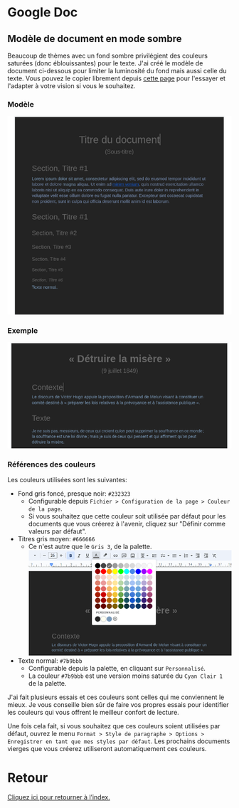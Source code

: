 # Google Doc

## Modèle de document en mode sombre
Beaucoup de thèmes avec un fond sombre privilégient des couleurs saturées (donc éblouissantes) pour le texte. J'ai créé le modèle de document ci-dessous pour limiter la luminosité du fond mais aussi celle du texte. Vous pouvez le copier librement depuis [cette page](https://docs.google.com/document/d/1p7zmmEuRnwjPx2q9UjMgHolxJdEXOa-jvPR0P1smqZA/edit?usp=sharing) pour l'essayer et l'adapter à votre vision si vous le souhaitez.

### Modèle
[![Modèle Google Doc](img/gdoc-template-sombre.png)](https://docs.google.com/document/d/1p7zmmEuRnwjPx2q9UjMgHolxJdEXOa-jvPR0P1smqZA/edit?usp=sharing)

### Exemple
![Discours de Victor Hugo en mode sombre](img/hugo-doc-sombre.png)

### Références des couleurs
Les couleurs utilisées sont les suivantes:
* Fond gris foncé, presque noir: `#232323`
  * Configurable depuis `Fichier > Configuration de la page > Couleur de la page`.
  * Si vous souhaitez que cette couleur soit utilisée par défaut pour les documents que vous créerez à l'avenir, cliquez sur "Définir comme valeurs par défaut".
* Titres gris moyen: `#666666`
  * Ce n'est autre que le `Gris 3`, de la palette.
![Palette Google Doc](img/gdoc-palette.png)
* Texte normal: `#7b9bbb`
  * Configurable depuis la palette, en cliquant sur `Personnalisé`.
  * La couleur `#7b9bbb` est une version moins saturée du `Cyan Clair 1` de la palette.

J'ai fait plusieurs essais et ces couleurs sont celles qui me conviennent le mieux. Je vous conseille bien sûr de faire vos propres essais pour identifier les couleurs qui vous offrent le meilleur confort de lecture.

Une fois cela fait, si vous souhaitez que ces couleurs soient utilisées par défaut, ouvrez le menu `Format > Style de paragraphe > Options > Enregistrer en tant que mes styles par défaut`. Les prochains documents vierges que vous créerez utiliseront automatiquement ces couleurs.

# Retour
[Cliquez ici pour retourner à l’index.](index)
